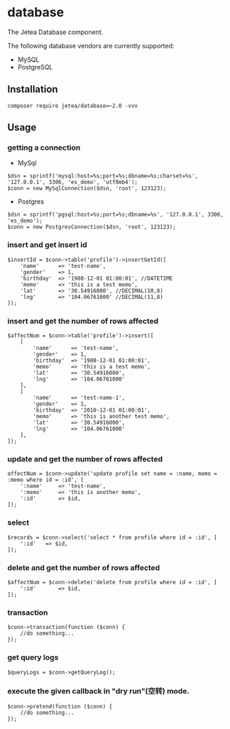 # database
The Jetea Database component. 

The following database vendors are currently supported:

- MySQL
- PostgreSQL

## Installation

```
composer require jetea/database=~2.0 -vvv
```

## Usage

### getting a connection

* MySql

```
$dsn = sprintf('mysql:host=%s;port=%s;dbname=%s;charset=%s', '127.0.0.1', 3306, 'es_demo', 'utf8mb4');
$conn = new MySqlConnection($dsn, 'root', 123123);
```

* Postgres

```
$dsn = sprintf('pgsql:host=%s;port=%s;dbname=%s', '127.0.0.1', 3306, 'es_demo');
$conn = new PostgresConnection($dsn, 'root', 123123);
```

### insert and get insert id

```
$insertId = $conn->table('profile')->insertGetId([
    'name'      => 'test-name',
    'gender'    => 1,
    'birthday'  => '1988-12-01 01:00:01', //DATETIME
    'memo'      => 'this is a test memo',
    'lat'       => '30.54916000', //DECIMAL(10,8)
    'lng'       => '104.06761000' //DECIMAL(11,8)
]);
```

### insert and get the number of rows affected

```
$affectNum = $conn->table('profile')->insert([
    [
        'name'      => 'test-name',
        'gender'    => 1,
        'birthday'  => '1988-12-01 01:00:01',
        'memo'      => 'this is a test memo',
        'lat'       => '30.54916000',
        'lng'       => '104.06761000'
    ],
    [
        'name'      => 'test-name-1',
        'gender'    => 1,
        'birthday'  => '2010-12-01 01:00:01',
        'memo'      => 'this is another test memo',
        'lat'       => '30.54916000',
        'lng'       => '104.06761000'
    ],
]);
```

### update and get the number of rows affected

```
affectNum = $conn->update('update profile set name = :name, memo = :memo where id = :id', [
    ':name'     => 'test-name',
    ':memo'     => 'this is another memo',
    ':id'       => $id,
]);
```

### select

```
$records = $conn->select('select * from profile where id = :id', [
    ':id'   => $id,
]);
```

### delete and get the number of rows affected

```
$affectNum = $conn->delete('delete from profile where id = :id', [
    ':id'       => $id,
]);
```

### transaction
```
$conn->transaction(function ($conn) {
    //do something...
});
```

### get query logs

```
$queryLogs = $conn->getQueryLog();
```

### execute the given callback in "dry run"(空转) mode.

```
$conn->pretend(function ($conn) {
    //do something...
});
```


